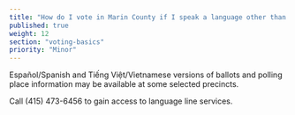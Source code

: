 ```yaml
---
title: "How do I vote in Marin County if I speak a language other than English?"
published: true
weight: 12
section: "voting-basics"
priority: "Minor"
---
```


Español/Spanish and Tiếng Việt/Vietnamese versions of ballots and polling place information may be available at some selected precincts.    

Call (415) 473-6456 to gain access to language line services.  
